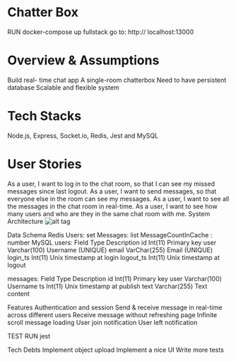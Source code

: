 # Chatter Box

RUN docker-compose up fullstack
go to: http:// localhost:13000

# Overview & Assumptions
Build real- time chat app
    A single-room chatterbox
    Need to have persistent database
    Scalable and flexible system

# Tech Stacks 
Node.js, Express, Socket.io, Redis, Jest and MySQL

# User Stories
As a user, I want to log in to the chat room, so that I can see my missed messages since last logout.
As a user, I want to send messages, so that everyone else in the room can see my messages.
As a user, I want to see all the messages in the chat room in real-time.
As a user, I want to see how many users and who are they in the same chat room with me.
System Architecture
![alt tag](https://imgur.com/a/AsYDR)

Data Schema
Redis
Users: set
Messages: list
MessageCountInCache : number
MySQL
users:
Field 
Type
Description
id
Int(11)
Primary key
user
Varchar(100)
Username (UNIQUE)
email
VarChar(255)
Email (UNIQUE)
login_ts
Int(11)
Unix timestamp at login
logout_ts
Int(11)
Unix timestamp at logout

messages:
Field 
Type
Description
id
Int(11)
Primary key
user
Varchar(100)
Username
ts
Int(11)
Unix timestamp at publish
text
Varchar(255)
Text content

Features
Authentication and session
Send & receive message in real-time across different users
Receive message without refreshing page
Infinite scroll message loading
User join notification
User left notification

TEST
   RUN  jest

Tech Debts
Implement object upload
Implement a nice UI
Write more tests


